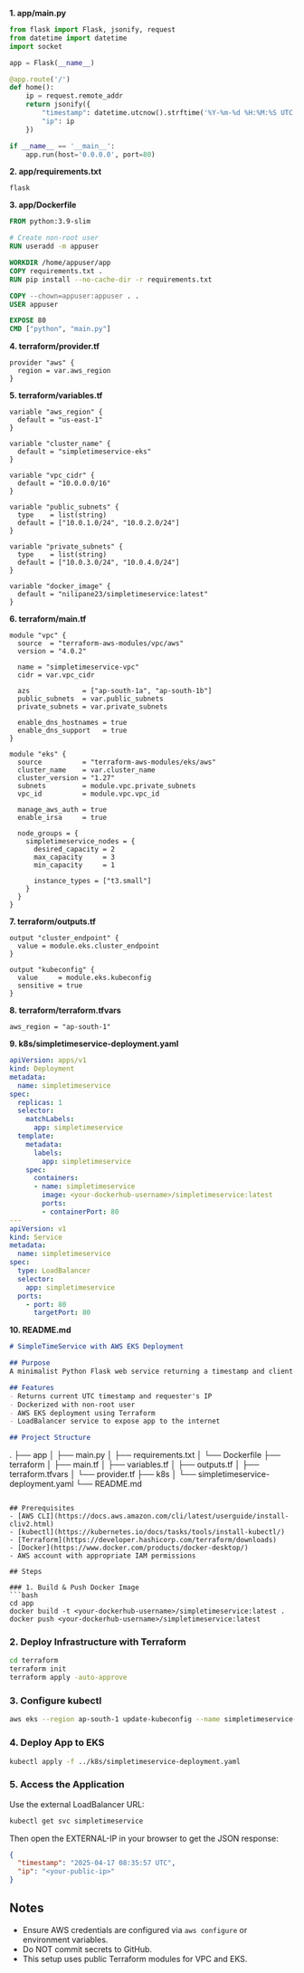 **1. app/main.py**
```python
from flask import Flask, jsonify, request
from datetime import datetime
import socket

app = Flask(__name__)

@app.route('/')
def home():
    ip = request.remote_addr
    return jsonify({
        "timestamp": datetime.utcnow().strftime('%Y-%m-%d %H:%M:%S UTC'),
        "ip": ip
    })

if __name__ == '__main__':
    app.run(host='0.0.0.0', port=80)
```

**2. app/requirements.txt**
```
flask
```

**3. app/Dockerfile**
```Dockerfile
FROM python:3.9-slim

# Create non-root user
RUN useradd -m appuser

WORKDIR /home/appuser/app
COPY requirements.txt .
RUN pip install --no-cache-dir -r requirements.txt

COPY --chown=appuser:appuser . .
USER appuser

EXPOSE 80
CMD ["python", "main.py"]
```

**4. terraform/provider.tf**
```hcl
provider "aws" {
  region = var.aws_region
}
```

**5. terraform/variables.tf**
```hcl
variable "aws_region" {
  default = "us-east-1"
}

variable "cluster_name" {
  default = "simpletimeservice-eks"
}

variable "vpc_cidr" {
  default = "10.0.0.0/16"
}

variable "public_subnets" {
  type    = list(string)
  default = ["10.0.1.0/24", "10.0.2.0/24"]
}

variable "private_subnets" {
  type    = list(string)
  default = ["10.0.3.0/24", "10.0.4.0/24"]
}

variable "docker_image" {
  default = "nilipane23/simpletimeservice:latest"
}
```

**6. terraform/main.tf**
```hcl
module "vpc" {
  source  = "terraform-aws-modules/vpc/aws"
  version = "4.0.2"

  name = "simpletimeservice-vpc"
  cidr = var.vpc_cidr

  azs             = ["ap-south-1a", "ap-south-1b"]
  public_subnets  = var.public_subnets
  private_subnets = var.private_subnets

  enable_dns_hostnames = true
  enable_dns_support   = true
}

module "eks" {
  source          = "terraform-aws-modules/eks/aws"
  cluster_name    = var.cluster_name
  cluster_version = "1.27"
  subnets         = module.vpc.private_subnets
  vpc_id          = module.vpc.vpc_id

  manage_aws_auth = true
  enable_irsa     = true

  node_groups = {
    simpletimeservice_nodes = {
      desired_capacity = 2
      max_capacity     = 3
      min_capacity     = 1

      instance_types = ["t3.small"]
    }
  }
}
```

**7. terraform/outputs.tf**
```hcl
output "cluster_endpoint" {
  value = module.eks.cluster_endpoint
}

output "kubeconfig" {
  value     = module.eks.kubeconfig
  sensitive = true
}
```

**8. terraform/terraform.tfvars**
```hcl
aws_region = "ap-south-1"
```

**9. k8s/simpletimeservice-deployment.yaml**
```yaml
apiVersion: apps/v1
kind: Deployment
metadata:
  name: simpletimeservice
spec:
  replicas: 1
  selector:
    matchLabels:
      app: simpletimeservice
  template:
    metadata:
      labels:
        app: simpletimeservice
    spec:
      containers:
      - name: simpletimeservice
        image: <your-dockerhub-username>/simpletimeservice:latest
        ports:
        - containerPort: 80
---
apiVersion: v1
kind: Service
metadata:
  name: simpletimeservice
spec:
  type: LoadBalancer
  selector:
    app: simpletimeservice
  ports:
    - port: 80
      targetPort: 80
```

**10. README.md**
```markdown
# SimpleTimeService with AWS EKS Deployment

## Purpose
A minimalist Python Flask web service returning a timestamp and client IP address. Deployed on AWS EKS using Terraform and exposed via LoadBalancer.

## Features
- Returns current UTC timestamp and requester's IP
- Dockerized with non-root user
- AWS EKS deployment using Terraform
- LoadBalancer service to expose app to the internet

## Project Structure
```
.
├── app
│   ├── main.py
│   ├── requirements.txt
│   └── Dockerfile
├── terraform
│   ├── main.tf
│   ├── variables.tf
│   ├── outputs.tf
│   ├── terraform.tfvars
│   └── provider.tf
├── k8s
│   └── simpletimeservice-deployment.yaml
└── README.md
```

## Prerequisites
- [AWS CLI](https://docs.aws.amazon.com/cli/latest/userguide/install-cliv2.html)
- [kubectl](https://kubernetes.io/docs/tasks/tools/install-kubectl/)
- [Terraform](https://developer.hashicorp.com/terraform/downloads)
- [Docker](https://www.docker.com/products/docker-desktop/)
- AWS account with appropriate IAM permissions

## Steps

### 1. Build & Push Docker Image
```bash
cd app
docker build -t <your-dockerhub-username>/simpletimeservice:latest .
docker push <your-dockerhub-username>/simpletimeservice:latest
```

### 2. Deploy Infrastructure with Terraform
```bash
cd terraform
terraform init
terraform apply -auto-approve
```

### 3. Configure kubectl
```bash
aws eks --region ap-south-1 update-kubeconfig --name simpletimeservice-eks
```

### 4. Deploy App to EKS
```bash
kubectl apply -f ../k8s/simpletimeservice-deployment.yaml
```

### 5. Access the Application
Use the external LoadBalancer URL:
```bash
kubectl get svc simpletimeservice
```
Then open the EXTERNAL-IP in your browser to get the JSON response:
```json
{
  "timestamp": "2025-04-17 08:35:57 UTC",
  "ip": "<your-public-ip>"
}
```

## Notes
- Ensure AWS credentials are configured via `aws configure` or environment variables.
- Do NOT commit secrets to GitHub.
- This setup uses public Terraform modules for VPC and EKS.
```
